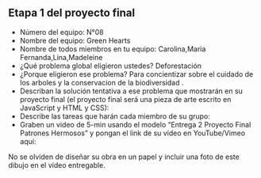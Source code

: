 ## Etapa 1 del proyecto final

- Número del equipo: N°08
- Nombre del equipo: Green Hearts
- Nombre de todos miembros en tu equipo: Carolina,Maria Fernanda,Lina,Madeleine
- ¿Qué problema global eligieron ustedes? Deforestación 
- ¿Porque eligieron ese problema? Para concientizar sobre el cuidado de los arboles y la conservacion de la biodiversidad . 
- Describan la solución tentativa a ese problema que mostrarán en su proyecto final (el proyecto final será una pieza de arte escrito en JavaScript y HTML y CSS): 
- Describe las tareas que harán cada miembro de su grupo:
- Graben un video de 5-min usando el modelo “Entrega 2 Proyecto Final Patrones Hermosos” y pongan el link de su vídeo en YouTube/Vimeo aquí:

No se olviden de diseñar su obra en un papel y incluir una foto de este dibujo en el vídeo entregable.
